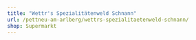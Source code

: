 ```yaml
---
title: "Wettr's Spezialitätenweld Schnann"
url: /pettneu-am-arlberg/wettrs-spezialitaetenweld-schnann/
shop: Supermarkt
---
```

